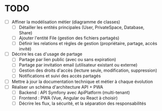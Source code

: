 # TODO

- [ ] Affiner la modélisation métier (diagramme de classes)
  - [ ] Détailler les entités principales (User, PrivateSpace, Database, Share)
  - [ ] Ajouter l'entité File (gestion des fichiers partagés)
  - [ ] Définir les relations et règles de gestion (propriétaire, partage, accès invité)
- [ ] Décrire les cas d'usage de partage
  - [ ] Partage par lien public (avec ou sans expiration)
  - [ ] Partage par invitation email (utilisateur existant ou externe)
  - [ ] Gestion des droits d'accès (lecture seule, modification, suppression)
  - [ ] Notifications et suivi des accès partagés
- [ ] Mettre à jour la documentation technique et métier à chaque évolution
- [ ] Réaliser un schéma d'architecture API + PWA
  - [ ] Backend : API Symfony avec ApiPlatform (multi-tenant)
  - [ ] Frontend : PWA (Vue, Angular ou React à choisir)
  - [ ] Décrire les flux, la sécurité, et la séparation des responsabilités
